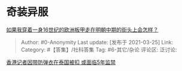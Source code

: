 # 奇装异服
[如果我穿着一身16世纪的欧洲板甲走在明朝中期的街头上会怎样？](https://www.zhihu.com/question/449183631/answer/1798276275)

> Author: #0-Anonymity
> Last update: [发布于 2021-03-25]
> Link:
> Category: #【答集】/社科答集
> Tag: #6-其它/杂论
> 评论区:
> 泛讨论:

[香港记者因带防弹衣在泰国被扣 或面临5年监禁](https://link.zhihu.com/?target=http%3A//www.xinhuanet.com//world/2015-08/25/c_128164518.htm)
